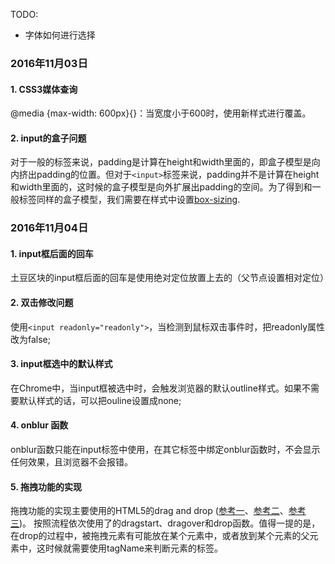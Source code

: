 TODO: 

- 字体如何进行选择

### 2016年11月03日

#### 1. CSS3媒体查询

@media {max-width: 600px}{}：当宽度小于600时，使用新样式进行覆盖。


#### 2. input的盒子问题

对于一般的标签来说，padding是计算在height和width里面的，即盒子模型是向内挤出padding的位置。但对于`<input>`标签来说，padding并不是计算在height和width里面的，这时候的盒子模型是向外扩展出padding的空间。为了得到和一般标签同样的盒子模型，我们需要在样式中设置[box-sizing](http://stackoverflow.com/questions/6586302/add-padding-to-html-text-input-field).



### 2016年11月04日

#### 1. input框后面的回车

土豆区块的input框后面的回车是使用绝对定位放置上去的（父节点设置相对定位）
	

#### 2. 双击修改问题

使用`<input readonly="readonly">`，当检测到鼠标双击事件时，把readonly属性改为false;

#### 3. input框选中的默认样式

在Chrome中，当input框被选中时，会触发浏览器的默认outline样式。如果不需要默认样式的话，可以把ouline设置成none;

#### 4. onblur 函数

onblur函数只能在input标签中使用，在其它标签中绑定onblur函数时，不会显示任何效果，且浏览器不会报错。

#### 5. 拖拽功能的实现

拖拽功能的实现主要使用的HTML5的drag and drop ([参考一](https://www.html5rocks.com/zh/tutorials/dnd/basics/)、[参考二](http://www.w3cfuns.com/notes/14960/94d52ecd0037ff37e4471e4d27443804:storey-1.html)、[参考三](http://www.cnblogs.com/ijjyo/p/4300717.html))。 按照流程依次使用了的dragstart、dragover和drop函数。值得一提的是，在drop的过程中，被拖拽元素有可能放在某个元素中，或者放到某个元素的父元素中，这时候就需要使用tagName来判断元素的标签。
